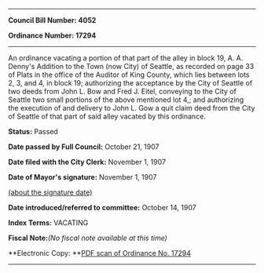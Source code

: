 

********

**Council Bill Number: 4052**
   
**Ordinance Number: 17294**
********

 An ordinance vacating a portion of that part of the alley in block 19, A. A. Denny's Addition to the Town (now City) of Seattle, as recorded on page 33 of Plats in the office of the Auditor of King County, which lies between lots 2, 3, and 4, in block 19; authorizing the acceptance by the City of Seattle of two deeds from John L. Bow and Fred J. Eitel, conveying to the City of Seattle two small portions of the above mentioned lot 4,; and authorizing the execution of and delivery to John L. Gow a quit claim deed from the City of Seattle of that part of said alley vacated by this ordinance.

**Status:** Passed
   
**Date passed by Full Council:** October 21, 1907
   
**Date filed with the City Clerk:** November 1, 1907
   
**Date of Mayor's signature:** November 1, 1907
   
[(about the signature date)](/~public/approvaldate.htm)
   
   
   
**Date introduced/referred to committee:** October 14, 1907
   
   
**Index Terms:** VACATING

**Fiscal Note:**_(No fiscal note available at this time)_

**Electronic Copy: **[PDF scan of Ordinance No. 17294](/~archives/Ordinances/Ord_17294.pdf)

********

